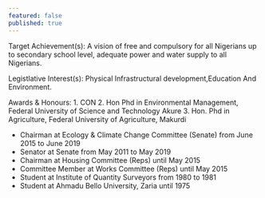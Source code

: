 ```yaml
---
featured: false
published: true
---
```

Target Achievement(s): A vision of free and compulsory for all Nigerians up to secondary school level, adequate power and water supply to all Nigerians.

Legistlative Interest(s): Physical Infrastructural development,Education And Environment.

Awards & Honours: 1. CON
2. Hon Phd in Environmental Management, Federal University of Science and Technology Akure
3. Hon. Phd in Agriculture, Federal University of Agriculture, Makurdi

* Chairman at Ecology & Climate Change Committee (Senate) from June 2015 to June 2019
* Senator at Senate from May 2011 to May 2019
* Chairman at Housing Committee (Reps) until May 2015
* Committee Member at Works Committee (Reps) until May 2015
* Student at Institute of Quantity Surveyors from 1980 to 1981
* Student at Ahmadu Bello University, Zaria until 1975

